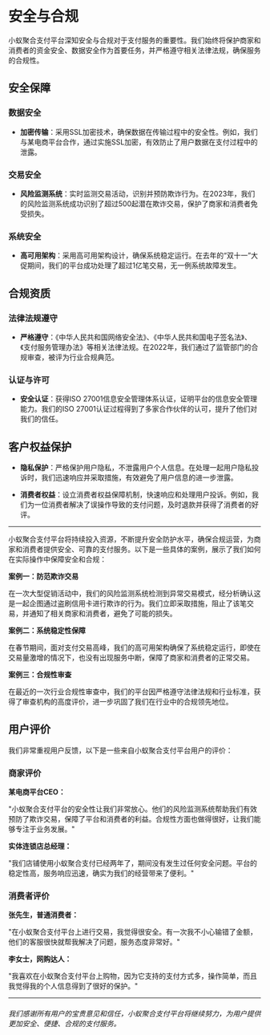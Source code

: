 # 安全与合规

小蚁聚合支付平台深知安全与合规对于支付服务的重要性。我们始终将保护商家和消费者的资金安全、数据安全作为首要任务，并严格遵守相关法律法规，确保服务的合规性。

## 安全保障

### 数据安全

- **加密传输**：采用SSL加密技术，确保数据在传输过程中的安全性。例如，我们与某电商平台合作，通过实施SSL加密，有效防止了用户数据在支付过程中的泄露。

### 交易安全

- **风险监测系统**：实时监测交易活动，识别并预防欺诈行为。在2023年，我们的风险监测系统成功识别了超过500起潜在欺诈交易，保护了商家和消费者免受损失。

### 系统安全

- **高可用架构**：采用高可用架构设计，确保系统稳定运行。在去年的“双十一”大促期间，我们的平台成功处理了超过1亿笔交易，无一例系统故障发生。

## 合规资质

### 法律法规遵守

- **严格遵守**：《中华人民共和国网络安全法》、《中华人民共和国电子签名法》、《支付服务管理办法》等相关法律法规。在2022年，我们通过了监管部门的合规审查，被评为行业合规典范。

### 认证与许可

- **安全认证**：获得ISO 27001信息安全管理体系认证，证明平台的信息安全管理能力。我们的ISO 27001认证过程得到了多家合作伙伴的认可，提升了他们对我们的信任。

## 客户权益保护

- **隐私保护**：严格保护用户隐私，不泄露用户个人信息。在处理一起用户隐私投诉时，我们迅速响应并采取措施，有效避免了用户信息的进一步泄露。

- **消费者权益**：设立消费者权益保障机制，快速响应和处理用户投诉。例如，我们为一位消费者解决了误操作导致的支付问题，及时退款并获得了消费者的好评。

---

小蚁聚合支付平台将持续投入资源，不断提升安全防护水平，确保合规运营，为商家和消费者提供安全、可靠的支付服务。以下是一些具体的案例，展示了我们如何在实际操作中保障安全和合规：

**案例一：防范欺诈交易**

在一次大型促销活动中，我们的风险监测系统检测到异常交易模式，经分析确认这是一起企图通过盗刷信用卡进行欺诈的行为。我们立即采取措施，阻止了该笔交易，并通知了相关商家和消费者，避免了可能的损失。

**案例二：系统稳定性保障**

在春节期间，面对支付交易高峰，我们的高可用架构确保了系统稳定运行，即使在交易量激增的情况下，也没有出现服务中断，保障了商家和消费者的正常交易。

**案例三：合规性审查**

在最近的一次行业合规性审查中，我们的平台因严格遵守法律法规和行业标准，获得了审查机构的高度评价，进一步巩固了我们在行业中的合规领先地位。


## 用户评价

我们非常重视用户反馈，以下是一些来自小蚁聚合支付平台用户的评价：

### 商家评价

**某电商平台CEO：**
>
"小蚁聚合支付平台的安全性让我们非常放心。他们的风险监测系统帮助我们有效预防了欺诈交易，保障了平台和消费者的利益。合规性方面也做得很好，让我们能够专注于业务发展。"

**实体连锁店总经理：**
>
"我们店铺使用小蚁聚合支付已经两年了，期间没有发生过任何安全问题。平台的稳定性高，服务响应迅速，确实为我们的经营带来了便利。"

### 消费者评价

**张先生，普通消费者：**
>
"在小蚁聚合支付平台上进行交易，我觉得很安全。有一次我不小心输错了金额，他们的客服很快就帮我解决了问题，服务态度非常好。"

**李女士，网购达人：**
>
"我喜欢在小蚁聚合支付平台上购物，因为它支持的支付方式多，操作简单，而且我觉得我的个人信息得到了很好的保护。"

---

###### 我们感谢所有用户的宝贵意见和信任，小蚁聚合支付平台将继续努力，为用户提供更加安全、便捷、合规的支付服务。
